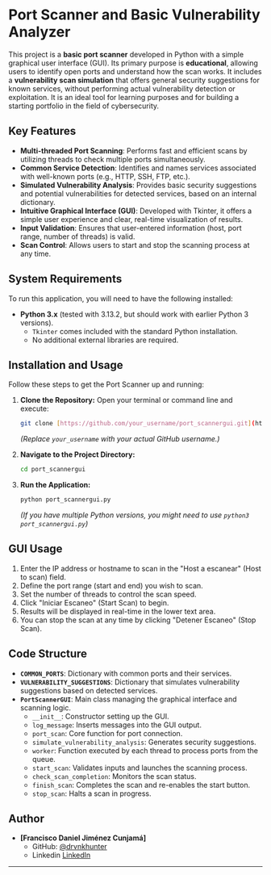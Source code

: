 # Port Scanner and Basic Vulnerability Analyzer

This project is a **basic port scanner** developed in Python with a simple graphical user interface (GUI). Its primary purpose is **educational**, allowing users to identify open ports and understand how the scan works. It includes a **vulnerability scan simulation** that offers general security suggestions for known services, without performing actual vulnerability detection or exploitation. It is an ideal tool for learning purposes and for building a starting portfolio in the field of cybersecurity.

## Key Features

* **Multi-threaded Port Scanning**: Performs fast and efficient scans by utilizing threads to check multiple ports simultaneously.
* **Common Service Detection**: Identifies and names services associated with well-known ports (e.g., HTTP, SSH, FTP, etc.).
* **Simulated Vulnerability Analysis**: Provides basic security suggestions and potential vulnerabilities for detected services, based on an internal dictionary.
* **Intuitive Graphical Interface (GUI)**: Developed with Tkinter, it offers a simple user experience and clear, real-time visualization of results.
* **Input Validation**: Ensures that user-entered information (host, port range, number of threads) is valid.
* **Scan Control**: Allows users to start and stop the scanning process at any time.

## System Requirements

To run this application, you will need to have the following installed:

* **Python 3.x** (tested with 3.13.2, but should work with earlier Python 3 versions).
    * `Tkinter` comes included with the standard Python installation.
    * No additional external libraries are required.

## Installation and Usage

Follow these steps to get the Port Scanner up and running:

1.  **Clone the Repository:**
    Open your terminal or command line and execute:
    ```bash
    git clone [https://github.com/your_username/port_scannergui.git](https://github.com/your_username/port_scannergui.git)
    ```
    *(Replace `your_username` with your actual GitHub username.)*

2.  **Navigate to the Project Directory:**
    ```bash
    cd port_scannergui
    ```

3.  **Run the Application:**
    ```bash
    python port_scannergui.py
    ```
    *(If you have multiple Python versions, you might need to use `python3 port_scannergui.py`)*

## GUI Usage

1.  Enter the IP address or hostname to scan in the "Host a escanear" (Host to scan) field.
2.  Define the port range (start and end) you wish to scan.
3.  Set the number of threads to control the scan speed.
4.  Click "Iniciar Escaneo" (Start Scan) to begin.
5.  Results will be displayed in real-time in the lower text area.
6.  You can stop the scan at any time by clicking "Detener Escaneo" (Stop Scan).

## Code Structure

* **`COMMON_PORTS`**: Dictionary with common ports and their services.
* **`VULNERABILITY_SUGGESTIONS`**: Dictionary that simulates vulnerability suggestions based on detected services.
* **`PortScannerGUI`**: Main class managing the graphical interface and scanning logic.
    * `__init__`: Constructor setting up the GUI.
    * `log_message`: Inserts messages into the GUI output.
    * `port_scan`: Core function for port connection.
    * `simulate_vulnerability_analysis`: Generates security suggestions.
    * `worker`: Function executed by each thread to process ports from the queue.
    * `start_scan`: Validates inputs and launches the scanning process.
    * `check_scan_completion`: Monitors the scan status.
    * `finish_scan`: Completes the scan and re-enables the start button.
    * `stop_scan`: Halts a scan in progress.

## Author

* **[Francisco Daniel Jiménez Cunjamá]**
    * GitHub: [@drvnkhunter](https://github.com/drvnkhunter)
    * Linkedin [LinkedIn](https://www.linkedin.com/in/frandanielcunjama/)

---
